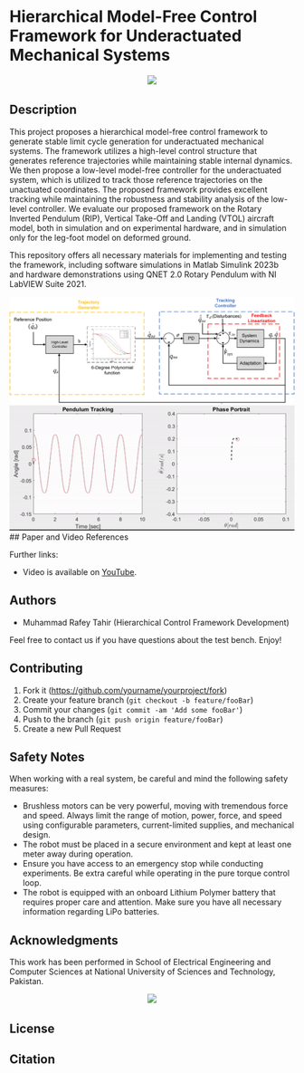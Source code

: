 # Hierarchical Model-Free Control Framework for Underactuated Mechanical Systems
</div>

<div align="center">
<img width="605" src="Dual_Model_Free_Code/Results/Experiment/Setup_RIP.png" />
</div>


## Description
This project proposes a hierarchical model-free control framework to generate stable limit cycle generation for underactuated mechanical systems. The framework utilizes a high-level control structure that generates reference trajectories while maintaining stable internal dynamics. We then propose a low-level model-free controller for the underactuated system, which is utilized to track those reference trajectories on the unactuated coordinates. The proposed framework provides excellent tracking while maintaining the robustness and stability analysis of the low-level controller. We evaluate our proposed framework on the Rotary Inverted Pendulum (RIP), Vertical Take-Off and Landing (VTOL) aircraft model, both in simulation and on experimental hardware, and in simulation only for the leg-foot model on deformed ground.

This repository offers all necessary materials for implementing and testing the framework, including software simulations in Matlab Simulink 2023b and hardware demonstrations using QNET 2.0 Rotary Pendulum with NI LabVIEW Suite 2021.

<div align="center">
<img width="605" src="Dual_Model_Free_Code/Results/DuaLMFC2_1.png" />
</div>

<div align="center">
<img width="605" src="Dual_Model_Free_Code/Results/Simulations/RIP/Lmit_cycle_RIP_fast-ezgif.com-crop.gif" />
</div>
## Paper and Video References


Further links:
* Video is available on [YouTube](https://youtu.be/OIwE66wXiWY).


## Authors
* Muhammad Rafey Tahir (Hierarchical Control Framework Development)

Feel free to contact us if you have questions about the test bench. Enjoy!

## Contributing

1. Fork it (<https://github.com/yourname/yourproject/fork>)
2. Create your feature branch (`git checkout -b feature/fooBar`)
3. Commit your changes (`git commit -am 'Add some fooBar'`)
4. Push to the branch (`git push origin feature/fooBar`)
5. Create a new Pull Request

## Safety Notes

When working with a real system, be careful and mind the following safety measures:

* Brushless motors can be very powerful, moving with tremendous force and speed. Always limit the range of motion, power, force, and speed using configurable parameters, current-limited supplies, and mechanical design.
* The robot must be placed in a secure environment and kept at least one meter away during operation.
* Ensure you have access to an emergency stop while conducting experiments. Be extra careful while operating in the pure torque control loop.
* The robot is equipped with an onboard Lithium Polymer battery that requires proper care and attention. Make sure you have all necessary information regarding LiPo batteries.

## Acknowledgments

This work has been performed in School of Electrical Engineering and Computer Sciences at National University of Sciences and Technology, Pakistan. 
<div align="center">
<img width="500" src="hardware/images/Logo_Underactuated_Lab.gif" />
</div>

## License


## Citation
